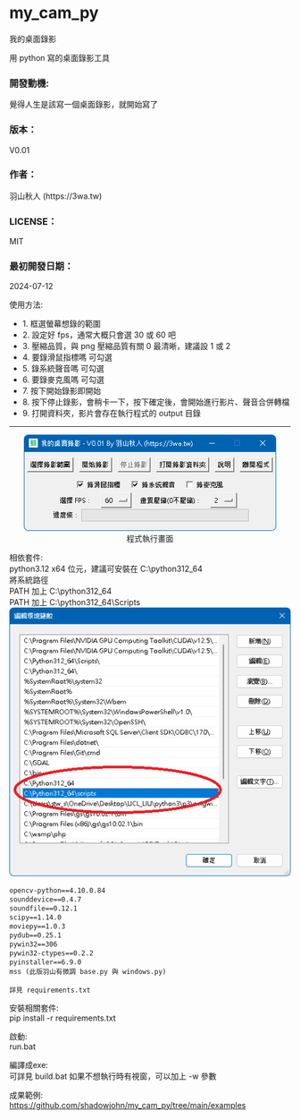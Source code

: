# my_cam_py
我的桌面錄影

用 python 寫的桌面錄影工具

<h3>開發動機:</h3> 
覺得人生是該寫一個桌面錄影，就開始寫了

<h3>版本：</h3>
V0.01

<h3>作者：</h3>
 羽山秋人 (https://3wa.tw)

<h3>LICENSE：</h3>
 MIT

<h3>最初開發日期：</h3>
 2024-07-12

使用方法: <br>
<ul>
	<li>1. 框選螢幕想錄的範圍</li>
	<li>2. 設定好 fps，通常大概只會選 30 或 60 吧</li>
	<li>3. 壓縮品質，與 png 壓縮品質有關 0 最清晰，建議設 1 或 2</li>
	<li>4. 要錄滑鼠指標嗎 可勾選</li>
	<li>5. 錄系統聲音嗎 可勾選</li>
	<li>6. 要錄麥克風嗎 可勾選</li>
	<li>7. 按下開始錄影即開始</li>
	<li>8. 按下停止錄影，會稍卡一下，按下確定後，會開始進行影片、聲音合併轉檔</li>
	<li>9. 打開資料夾，影片會存在執行程式的 output 目錄</li>
</ul>
<hr>
<center>
<img src="pic/s1.png"><br>
程式執行畫面
</center>


相依套件:<br>
	python3.12 x64 位元，建議可安裝在 C:\python312_64<br>
	將系統路徑<br>
		PATH 加上 C:\python312_64<br>
		PATH 加上 C:\python312_64\Scripts<br>
	<img src="pic/s2.png"><br>
		
	opencv-python==4.10.0.84
	sounddevice==0.4.7
	soundfile==0.12.1
	scipy==1.14.0
	moviepy==1.0.3
	pydub==0.25.1
	pywin32==306
	pywin32-ctypes==0.2.2
	pyinstaller==6.9.0
	mss (此版羽山有微調 base.py 與 windows.py)
	
	詳見 requirements.txt
	
安裝相關套件:<br>
	pip install -r requirements.txt

啟動:<br>
	run.bat
	
編譯成exe:<br>
	可詳見 build.bat
	如果不想執行時有視窗，可以加上 -w 參數
	
成果範例:<br>
	https://github.com/shadowjohn/my_cam_py/tree/main/examples
		
	

